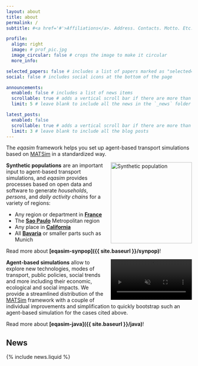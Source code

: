 ```yaml
---
layout: about
title: about
permalink: /
subtitle: #<a href='#'>Affiliations</a>. Address. Contacts. Motto. Etc.

profile:
  align: right
  image: # prof_pic.jpg
  image_circular: false # crops the image to make it circular
  more_info:

selected_papers: false # includes a list of papers marked as "selected={true}"
social: false # includes social icons at the bottom of the page

announcements:
  enabled: false # includes a list of news items
  scrollable: true # adds a vertical scroll bar if there are more than 3 news items
  limit: 5 # leave blank to include all the news in the `_news` folder

latest_posts:
  enabled: false
  scrollable: true # adds a vertical scroll bar if there are more than 3 new posts items
  limit: 3 # leave blank to include all the blog posts
---
```


The *eqasim* framework helps you set up agent-based transport simulations based on [MATSim](https://matsim.org/) in a standardized way.

<img style="width: 220px; float: right; clear: right; display: block; margin-left: 10px;" src="{{ site.baseurl }}/assets/img/synpop.png" alt="Synthetic population" />

**Synthetic populations** are an important input to agent-based transport simulations, and *eqasim* provides processes based on open data and software to generate *households*, *persons*, and *daily activity chains* for a variety of regions:

- Any region or department in **[France](https://github.com/eqasim-org/ile-de-france)**
- The **[Sao Paulo](https://github.com/eqasim-org/sao_paulo)** Metropolitan region
- Any place in **[California](https://github.com/eqasim-org/california)**
- All **[Bavaria](https://github.com/eqasim-org/bavaria)** or smaller parts such as Munich

Read more about **[eqasim-synpop]({{ site.baseurl }}/synpop)**!

<video width="220" style="float: right; clear: right; display: block; margin-left: 10px;" autoplay muted>
  <source src="{{ site.baseurl }}/assets/video/simulation.mp4" type="video/mp4">
  Video of an agent-based simulation
</video> 

**Agent-based simulations** allow to explore new technologies, modes of transport, public policies, social trends and more including their economic, ecological and social impacts. We provide a streamlined distribution of the [MATSim](https://matsim.org/) framework with a couple of individual improvements and simplification to quickly bootstrap such an agent-based simulation for the cases cited above.

Read more about **[eqasim-java]({{ site.baseurl }}/java)**!

<h2>News</h2>
<div style="width: 70%">
  {% include news.liquid %}
</div>
